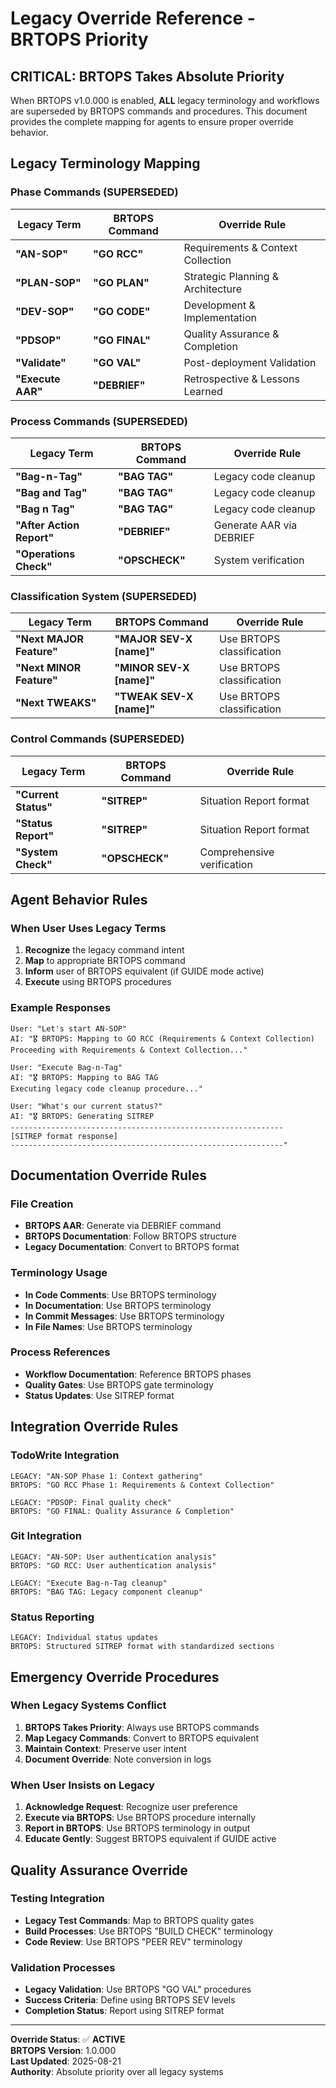 # Legacy Override Reference - BRTOPS Priority

## CRITICAL: BRTOPS Takes Absolute Priority

When BRTOPS v1.0.000 is enabled, **ALL** legacy terminology and workflows are superseded by BRTOPS commands and procedures. This document provides the complete mapping for agents to ensure proper override behavior.

## Legacy Terminology Mapping

### Phase Commands (SUPERSEDED)
| Legacy Term | BRTOPS Command | Override Rule |
|-------------|----------------|---------------|
| **"AN-SOP"** | **"GO RCC"** | Requirements & Context Collection |
| **"PLAN-SOP"** | **"GO PLAN"** | Strategic Planning & Architecture |
| **"DEV-SOP"** | **"GO CODE"** | Development & Implementation |
| **"PDSOP"** | **"GO FINAL"** | Quality Assurance & Completion |
| **"Validate"** | **"GO VAL"** | Post-deployment Validation |
| **"Execute AAR"** | **"DEBRIEF"** | Retrospective & Lessons Learned |

### Process Commands (SUPERSEDED)
| Legacy Term | BRTOPS Command | Override Rule |
|-------------|----------------|---------------|
| **"Bag-n-Tag"** | **"BAG TAG"** | Legacy code cleanup |
| **"Bag and Tag"** | **"BAG TAG"** | Legacy code cleanup |
| **"Bag n Tag"** | **"BAG TAG"** | Legacy code cleanup |
| **"After Action Report"** | **"DEBRIEF"** | Generate AAR via DEBRIEF |
| **"Operations Check"** | **"OPSCHECK"** | System verification |

### Classification System (SUPERSEDED)
| Legacy Term | BRTOPS Command | Override Rule |
|-------------|----------------|---------------|
| **"Next MAJOR Feature"** | **"MAJOR SEV-X [name]"** | Use BRTOPS classification |
| **"Next MINOR Feature"** | **"MINOR SEV-X [name]"** | Use BRTOPS classification |
| **"Next TWEAKS"** | **"TWEAK SEV-X [name]"** | Use BRTOPS classification |

### Control Commands (SUPERSEDED)
| Legacy Term | BRTOPS Command | Override Rule |
|-------------|----------------|---------------|
| **"Current Status"** | **"SITREP"** | Situation Report format |
| **"Status Report"** | **"SITREP"** | Situation Report format |
| **"System Check"** | **"OPSCHECK"** | Comprehensive verification |

## Agent Behavior Rules

### When User Uses Legacy Terms
1. **Recognize** the legacy command intent
2. **Map** to appropriate BRTOPS command
3. **Inform** user of BRTOPS equivalent (if GUIDE mode active)
4. **Execute** using BRTOPS procedures

### Example Responses
```
User: "Let's start AN-SOP"
AI: "🎖️ BRTOPS: Mapping to GO RCC (Requirements & Context Collection)
Proceeding with Requirements & Context Collection..."

User: "Execute Bag-n-Tag"
AI: "🎖️ BRTOPS: Mapping to BAG TAG
Executing legacy code cleanup procedure..."

User: "What's our current status?"
AI: "🎖️ BRTOPS: Generating SITREP
-------------------------------------------------------------
[SITREP format response]
-------------------------------------------------------------"
```

## Documentation Override Rules

### File Creation
- **BRTOPS AAR**: Generate via DEBRIEF command
- **BRTOPS Documentation**: Follow BRTOPS structure
- **Legacy Documentation**: Convert to BRTOPS format

### Terminology Usage
- **In Code Comments**: Use BRTOPS terminology
- **In Documentation**: Use BRTOPS terminology  
- **In Commit Messages**: Use BRTOPS terminology
- **In File Names**: Use BRTOPS terminology

### Process References
- **Workflow Documentation**: Reference BRTOPS phases
- **Quality Gates**: Use BRTOPS gate terminology
- **Status Updates**: Use SITREP format

## Integration Override Rules

### TodoWrite Integration
```
LEGACY: "AN-SOP Phase 1: Context gathering"
BRTOPS: "GO RCC Phase 1: Requirements & Context Collection"

LEGACY: "PDSOP: Final quality check"
BRTOPS: "GO FINAL: Quality Assurance & Completion"
```

### Git Integration
```
LEGACY: "AN-SOP: User authentication analysis"
BRTOPS: "GO RCC: User authentication analysis"

LEGACY: "Execute Bag-n-Tag cleanup"
BRTOPS: "BAG TAG: Legacy component cleanup"
```

### Status Reporting
```
LEGACY: Individual status updates
BRTOPS: Structured SITREP format with standardized sections
```

## Emergency Override Procedures

### When Legacy Systems Conflict
1. **BRTOPS Takes Priority**: Always use BRTOPS commands
2. **Map Legacy Commands**: Convert to BRTOPS equivalent
3. **Maintain Context**: Preserve user intent
4. **Document Override**: Note conversion in logs

### When User Insists on Legacy
1. **Acknowledge Request**: Recognize user preference
2. **Execute via BRTOPS**: Use BRTOPS procedure internally
3. **Report in BRTOPS**: Use BRTOPS terminology in output
4. **Educate Gently**: Suggest BRTOPS equivalent if GUIDE active

## Quality Assurance Override

### Testing Integration
- **Legacy Test Commands**: Map to BRTOPS quality gates
- **Build Processes**: Use BRTOPS "BUILD CHECK" terminology
- **Code Review**: Use BRTOPS "PEER REV" terminology

### Validation Processes
- **Legacy Validation**: Use BRTOPS "GO VAL" procedures
- **Success Criteria**: Define using BRTOPS SEV levels
- **Completion Status**: Report using SITREP format

---

**Override Status**: ✅ **ACTIVE**  
**BRTOPS Version**: 1.0.000  
**Last Updated**: 2025-08-21  
**Authority**: Absolute priority over all legacy systems